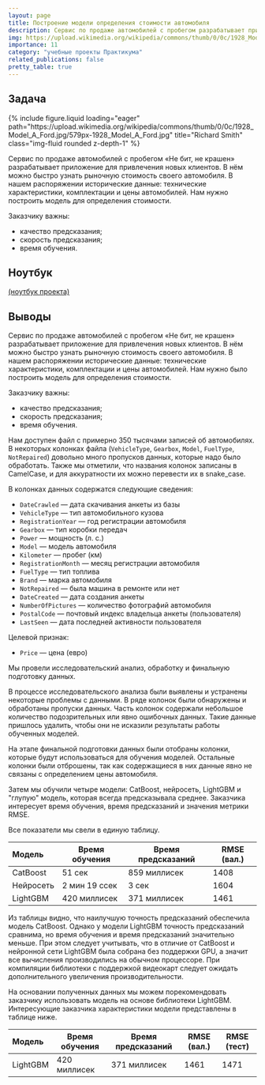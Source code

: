 ```yaml
---
layout: page
title: Построение модели определения стоимости автомобиля
description: Сервис по продаже автомобилей с пробегом разрабатывает приложение для привлечения новых клиентов. В нём можно быстро узнать рыночную стоимость своего автомобиля. На основе исторические данные необходимо построить модель для определения стоимости автомобиля.
img: https://upload.wikimedia.org/wikipedia/commons/thumb/0/0c/1928_Model_A_Ford.jpg/579px-1928_Model_A_Ford.jpg
importance: 11
category: "учебные проекты Практикума"
related_publications: false
pretty_table: true
---
```


## Задача

<div class="row">
    <div class="col-sm mt-3 mt-md-0">
        {% include figure.liquid loading="eager" path="https://upload.wikimedia.org/wikipedia/commons/thumb/0/0c/1928_Model_A_Ford.jpg/579px-1928_Model_A_Ford.jpg" title="Richard Smith" class="img-fluid rounded z-depth-1" %}
    </div>
</div>

Сервис по продаже автомобилей с пробегом «Не бит, не крашен» разрабатывает приложение для привлечения новых клиентов. В нём можно быстро узнать рыночную стоимость своего автомобиля. В нашем распоряжении исторические данные: технические характеристики, комплектации и цены автомобилей. Нам нужно построить модель для определения стоимости.

Заказчику важны:

- качество предсказания;
- скорость предсказания;
- время обучения.

## Ноутбук

[(ноутбук проекта)](https://github.com/onixlas/DS_portfolio/tree/main/ML_p11_car_prices/cars_prices.ipynb)

## Выводы

Сервис по продаже автомобилей с пробегом «Не бит, не крашен» разрабатывает приложение для привлечения новых клиентов. В нём можно быстро узнать рыночную стоимость своего автомобиля. В нашем распоряжении исторические данные: технические характеристики, комплектации и цены автомобилей. Нам нужно было построить модель для определения стоимости.

Заказчику важны:

- качество предсказания;
- скорость предсказания;
- время обучения.

Нам доступен файл с примерно 350 тысячами записей об автомобилях. В некоторых колонках файла (`VehicleType`, `Gearbox`, `Model`, `FuelType`, `NotRepaired`) довольно много пропусков данных, которые надо было обработать. Также мы отметили, что названия колонок записаны в CamelCase, и для аккуратности их можно перевести их в snake_case.

В колонках данных содержатся следующие сведения:

- `DateCrawled` — дата скачивания анкеты из базы
- `VehicleType` — тип автомобильного кузова
- `RegistrationYear` — год регистрации автомобиля
- `Gearbox` — тип коробки передач
- `Power` — мощность (л. с.)
- `Model` — модель автомобиля
- `Kilometer` — пробег (км)
- `RegistrationMonth` — месяц регистрации автомобиля
- `FuelType` — тип топлива
- `Brand` — марка автомобиля
- `NotRepaired` — была машина в ремонте или нет
- `DateCreated` — дата создания анкеты
- `NumberOfPictures` — количество фотографий автомобиля
- `PostalCode` — почтовый индекс владельца анкеты (пользователя)
- `LastSeen` — дата последней активности пользователя

Целевой признак:

- `Price` — цена (евро)

Мы провели исследовательский анализ, обработку и финальную подготовку данных.

В процессе исследовательского анализа были выявлены и устранены некоторые проблемы с данными. В ряде колонок были обнаружены и обработаны пропуски данных. Часть колонок содержали небольшое количество подозрительных или явно ошибочных данных. Такие данные пришлось удалить, чтобы они не исказили результаты работы обученных моделей.

На этапе финальной подготовки данных были отобраны колонки, которые будут использоваться для обучения моделей. Остальные колонки были отброшены, так как содержащиеся в них данные явно не связаны с определением цены автомобиля.

Затем мы обучили четыре модели: CatBoost, нейросеть, LightGBM и "глупую" модель, которая всегда предсказывала среднее. Заказчика интересует время обучения, время предсказаний и значения метрики RMSE.

Все показатели мы свели в единую таблицу.

| Модель    | Время обучения | Время предсказаний | RMSE (вал.) |
| :-------- | -------------- | ------------------ | ----------- |
| CatBoost  | 51 сек         | 859 миллисек       | 1408        |
| Нейросеть | 2 мин 19 cсек  | 3 сек              | 1604        |
| LightGBM  | 420 миллисек   | 371 миллисек       | 1461        |

Из таблицы видно, что наилучшую точность предсказаний обеспечила модель CatBoost. Однако у модели LightGBM точность предсказаний сравнима, но время обучения и время предсказаний значительно меньше. При этом следует учитывать, что в отличие от CatBoost и нейронной сети LightGBM была собрана без поддержки GPU, а значит все вычисления производились на обычном процессоре. При компиляции библиотеки с поддержкой видеокарт следует ожидать дополнительного увеличения производительности.

На основании полученных данных мы можем порекомендовать заказчику использовать модель на основе библиотеки LightGBM. Интересующие заказчика характеристики модели представлены в таблице ниже.

| Модель   | Время обучения | Время предсказаний | RMSE (вал.) | RMSE (тест) |
| :------- | -------------- | ------------------ | ----------- | ----------- |
| LightGBM | 420 миллисек   | 371 миллисек       | 1461        | 1471        |
